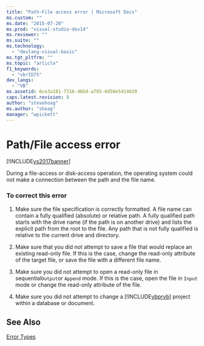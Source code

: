 ```yaml
---
title: "Path-File access error | Microsoft Docs"
ms.custom: ""
ms.date: "2015-07-20"
ms.prod: "visual-studio-dev14"
ms.reviewer: ""
ms.suite: ""
ms.technology: 
  - "devlang-visual-basic"
ms.tgt_pltfrm: ""
ms.topic: "article"
f1_keywords: 
  - "vbrID75"
dev_langs: 
  - "VB"
ms.assetid: 6ce3a161-7316-46bd-a785-0d50e5414020
caps.latest.revision: 8
author: "stevehoag"
ms.author: "shoag"
manager: "wpickett"
---
```

# Path/File access error
[!INCLUDE[vs2017banner](../../../visual-basic/includes/vs2017banner.md)]

During a file-access or disk-access operation, the operating system could not make a connection between the path and the file name.  
  
### To correct this error  
  
1.  Make sure the file specification is correctly formatted. A file name can contain a fully qualified (absolute) or relative path. A fully qualified path starts with the drive name (if the path is on another drive) and lists the explicit path from the root to the file. Any path that is not fully qualified is relative to the current drive and directory.  
  
2.  Make sure that you did not attempt to save a file that would replace an existing read-only file. If this is the case, change the read-only attribute of the target file, or save the file with a different file name.  
  
3.  Make sure you did not attempt to open a read-only file in sequential`Output`or `Append` mode. If this is the case, open the file in `Input` mode or change the read-only attribute of the file.  
  
4.  Make sure you did not attempt to change a [!INCLUDE[vbprvb](../../../csharp/programming-guide/concepts/linq/includes/vbprvb-md.md)] project within a database or document.  
  
## See Also  
 [Error Types](../../../visual-basic/programming-guide/language-features/error-types.md)